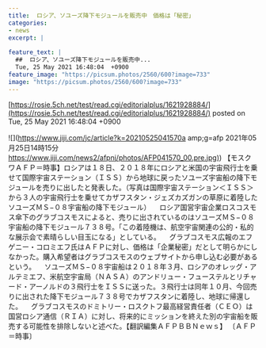 ```yaml
---
title:  ロシア、ソユーズ降下モジュールを販売中　価格は「秘密」  
categories:
- news
excerpt: |
  
feature_text: |
  ##  ロシア、ソユーズ降下モジュールを販売中...
  Tue, 25 May 2021 16:48:04  +0900
feature_image: "https://picsum.photos/2560/600?image=733"
image: "https://picsum.photos/2560/600?image=733"
---
```


[https://rosie.5ch.net/test/read.cgi/editorialplus/1621928884/](https://rosie.5ch.net/test/read.cgi/editorialplus/1621928884/)
posted on Tue, 25 May 2021 16:48:04  +0900

<!--more-->

![](https://www.jiji.com/jc/article?k=20210525041570a amp;g=afp 2021年05月25日14時15分 [https://www.jiji.com/news2/afpnj/photos/AFP041570_00.pre.jpg)](https://www.jiji.com/news2/afpnj/photos/AFP041570_00.pre.jpg)) 【モスクワＡＦＰ＝時事】ロシアは１８日、２０１８年にロシアと米国の宇宙飛行士を乗せて国際宇宙ステーション（ＩＳＳ）から地球に戻ったソユーズ宇宙船の降下モジュールを売りに出したと発表した。（写真は国際宇宙ステーション＜ＩＳＳ＞から３人の宇宙飛行士を乗せてカザフスタン・ジェズカズガンの草原に着陸したソユーズＭＳ−０８宇宙船の降下モジュール） 　ロシア国営宇宙企業ロスコスモス傘下のグラブコスモスによると、売りに出されているのはソユーズＭＳ−０８宇宙船の降下モジュール７３８号。「この着陸機は、航空宇宙関連の公的・私的な展示会で素晴らしい目玉になる」としている。 　グラブコスモス広報のエフゲニー・コロミエフ氏はＡＦＰに対し、価格は「企業秘密」だとして明らかにしなかった。購入希望者はグラブコスモスのウェブサイトから申し込む必要があるという。 　ソユーズＭＳ−０８宇宙船は２０１８年３月、ロシアのオレッグ・アルテミエフ、米航空宇宙局（ＮＡＳＡ）のアンドリュー・フューステルとリチャード・アーノルドの３飛行士をＩＳＳに送った。３飛行士は同年１０月、今回売りに出された降下モジュール７３８号でカザフスタンに着陸し、地球に帰還した。 　グラブコスモスのドミトリー・ロスクトフ最高経営責任者（ＣＥＯ）は国営ロシア通信（ＲＩＡ）に対し、将来的にミッションを終えた別の宇宙船を販売する可能性を排除しないと述べた。【翻訳編集ＡＦＰＢＢＮｅｗｓ】 〔ＡＦＰ＝時事〕

